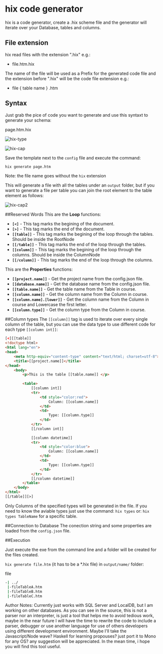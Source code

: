 # hix code generator
hix is a code generator, create a .hix scheme file and the generator will iterate over your Database, tables and columns.

## File extension
hix read files with the extension ".hix" e.g.:
 - file.htm.hix
 
The name of the file will be used as a Prefix for the generated code file and the extension before ".hix" will be the code file extension e.g.:

 - file { table name } .htm
  
 
## Syntax

Just grab the pice of code you want to generate and use this syntaxt to generate your schema:

page.htm.hix

![hix-type](https://cloud.githubusercontent.com/assets/4912547/15022272/b5fbbbf0-11df-11e6-8bfc-577859ead4e6.JPG)



![hix-cap](https://cloud.githubusercontent.com/assets/4912547/15022273/b5fc088a-11df-11e6-8c51-268c1f078779.JPG)

Save the template next to the `config` file and execute the command:
```bash
hix generate page.htm
```

Note: the file name goes without the `hix` extension

This will generate a file with all the tables under an `output` folder, but if you want to generate a file per table you can join the root element to the table element as follows:

![hix-cap2](https://cloud.githubusercontent.com/assets/4912547/15022274/b5fc65c8-11df-11e6-81d7-75c373329401.JPG)

##Reserved Words
This are the **Loop** functions:
 *   **`[<]`** - This tag marks the begining of the document.
 *   **`[>]`** - This tag marks the end of the document.
 *   **`[[table]]`** - This tag marks the begining of the loop through the tables. Should be inside the RootNode
 *   **`[[/table]]`** - This tag marks the end of the loop through the tables.
 *   **`[[column]]`** - This tag marks the begining of the loop through the columns. Should be inside the ColumnNode
 *   **`[[/column]]`** - This tag marks the end of the loop through the columns.
 

This are the **Properties** functions:
 * **`[[project.name]]`** - Get the project name from the config.json file.
 * **`[[database.name]]`** - Get the database name from the config.json file. 
 * **`[[table.name]]`** - Get the table name from the Table in course.
 * **`[[column.name]]`** - Get the column name from the Column in course.
 * **`[[column.name].[lower]]`** - Get the column name from the Column in course and Lowercase the first letter.
 * **`[[column.type]]`** - Get the column type from the Column in course.

##Column types
The `[[column]]` tag is used to iterate over every single column of the table, but you can use the data type to use different code for each type `[[column int]]`:

```aspx
[<][[table]]
<!doctype html>
<html lang="en">
<head>
	<meta http-equiv="content-type" content="text/html; charset=utf-8">
	<title>[[project.name]]</title>
</head>
	<body>
		<p>This is the table [[table.name]] </p>
		
		<table>
			[[column int]]
			<tr>
				<td style="color:red">
					Column: [[column.name]]
				</td>
				<td>
					Type: [[column.type]]
				</td>
			</tr>
			[[/column int]]
			
			[[column datetime]]
			<tr>
				<td style="color:blue">
					Column: [[column.name]]
				</td>
				<td>
					Type: [[column.type]]
				</td>
			</tr>
			[[/column datetime]]
		</table>
	</body>
</html>
[[/table]][>]
```

Only Columns of the specified types will be generated in the file. If you need to know the aviable types just use the command: `hix types` or: `hix types TableName` for a specific table.

##Connection to Database
The conection string and some properties are loaded from the `config.json` file. 

##Execution


Just execute the exe from the command line and a folder will be created for the files created.

`hix generate file.htm` (it has to be a *.hix file) in `output/name/` folder:

file
```bash
-| ../ 
 |-fileTableA.htm
 |-fileTableB.htm
 |-fileTableC.htm
```

Author Notes:
Currently just works with SQL Server and LocalDB, but I am working on other databases. As you can see in the source, this is not a parser nor an interpreter, is just a tool that helps me to avoid tedious work, maybe in the near future I will have the time to rewrite the code to include a parser, debugger or use another language for use of others developers using different development environment. Maybe I'll take the Javascript/Node wave? Haskell for learning propouses? just port it to Mono for any OS? any suggestion will be appreciated.
In the mean time, i hope you will find this tool useful.
